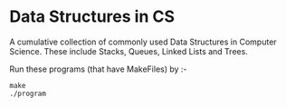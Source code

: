 Data Structures in CS
===============

A cumulative collection of commonly used Data Structures in Computer Science. These include Stacks, Queues, Linked Lists and Trees.

Run these programs (that have MakeFiles) by :-

```
make
./program
```
